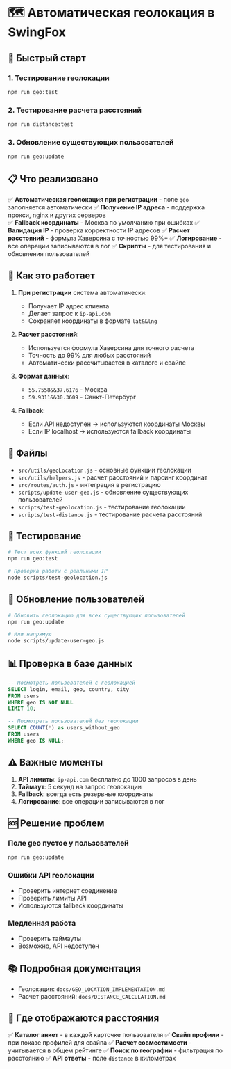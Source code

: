 # 🗺️ Автоматическая геолокация в SwingFox

## 🚀 Быстрый старт

### 1. Тестирование геолокации
```bash
npm run geo:test
```

### 2. Тестирование расчета расстояний
```bash
npm run distance:test
```

### 3. Обновление существующих пользователей
```bash
npm run geo:update
```

## 📋 Что реализовано

✅ **Автоматическая геолокация при регистрации** - поле `geo` заполняется автоматически
✅ **Получение IP адреса** - поддержка прокси, nginx и других серверов  
✅ **Fallback координаты** - Москва по умолчанию при ошибках
✅ **Валидация IP** - проверка корректности IP адресов
✅ **Расчет расстояний** - формула Хаверсина с точностью 99%+
✅ **Логирование** - все операции записываются в лог
✅ **Скрипты** - для тестирования и обновления пользователей

## 🔧 Как это работает

1. **При регистрации** система автоматически:
   - Получает IP адрес клиента
   - Делает запрос к `ip-api.com`
   - Сохраняет координаты в формате `lat&&lng`

2. **Расчет расстояний**:
   - Используется формула Хаверсина для точного расчета
   - Точность до 99% для любых расстояний
   - Автоматически рассчитывается в каталоге и свайпе

3. **Формат данных**:
   - `55.7558&&37.6176` - Москва
   - `59.9311&&30.3609` - Санкт-Петербург

4. **Fallback**:
   - Если API недоступен → используются координаты Москвы
   - Если IP localhost → используются fallback координаты

## 📁 Файлы

- `src/utils/geoLocation.js` - основные функции геолокации
- `src/utils/helpers.js` - расчет расстояний и парсинг координат
- `src/routes/auth.js` - интеграция в регистрацию
- `scripts/update-user-geo.js` - обновление существующих пользователей
- `scripts/test-geolocation.js` - тестирование геолокации
- `scripts/test-distance.js` - тестирование расчета расстояний

## 🧪 Тестирование

```bash
# Тест всех функций геолокации
npm run geo:test

# Проверка работы с реальными IP
node scripts/test-geolocation.js
```

## 🔄 Обновление пользователей

```bash
# Обновить геолокацию для всех существующих пользователей
npm run geo:update

# Или напрямую
node scripts/update-user-geo.js
```

## 📊 Проверка в базе данных

```sql
-- Посмотреть пользователей с геолокацией
SELECT login, email, geo, country, city 
FROM users 
WHERE geo IS NOT NULL 
LIMIT 10;

-- Посмотреть пользователей без геолокации
SELECT COUNT(*) as users_without_geo
FROM users 
WHERE geo IS NULL;
```

## ⚠️ Важные моменты

1. **API лимиты**: `ip-api.com` бесплатно до 1000 запросов в день
2. **Таймаут**: 5 секунд на запрос геолокации
3. **Fallback**: всегда есть резервные координаты
4. **Логирование**: все операции записываются в лог

## 🆘 Решение проблем

### Поле geo пустое у пользователей
```bash
npm run geo:update
```

### Ошибки API геолокации
- Проверить интернет соединение
- Проверить лимиты API
- Используются fallback координаты

### Медленная работа
- Проверить таймауты
- Возможно, API недоступен

## 📚 Подробная документация

- Геолокация: `docs/GEO_LOCATION_IMPLEMENTATION.md`
- Расчет расстояний: `docs/DISTANCE_CALCULATION.md`

## 🎯 Где отображаются расстояния

✅ **Каталог анкет** - в каждой карточке пользователя
✅ **Свайп профили** - при показе профилей для свайпа
✅ **Расчет совместимости** - учитывается в общем рейтинге
✅ **Поиск по географии** - фильтрация по расстоянию
✅ **API ответы** - поле `distance` в километрах
